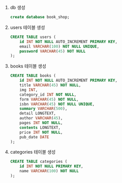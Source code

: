 1. db 생성
    ```sql
    create database book_shop;
    ```
2. users 테이블 생성
    ```sql
    CREATE TABLE users (
        id INT NOT NULL AUTO_INCREMENT PRIMARY KEY,
        email VARCHAR(100) NOT NULL UNIQUE,
        password VARCHAR(45) NOT NULL
    );
    ```
3. books 테이블 생성
    ```sql
    CREATE TABLE books (
        id INT NOT NULL AUTO_INCREMENT PRIMARY KEY,
        title VARCHAR(45) NOT NULL,
        img INT,
        category_id INT NOT NULL,
        form VARCHAR(45) NOT NULL,
        isbn VARCHAR(45) NOT NULL UNIQUE,
        summary VARCHAR(500),
        detail LONGTEXT,
        author VARCHAR(45),
        pages INT NOT NULL,
        contents LONGTEXT,
        price INT NOT NULL,
        pub_date DATE
    );
    ```

4. categories 테이블 생성
    ```sql
    CREATE TABLE categories (
        id INT NOT NULL PRIMARY KEY,
        name VARCHAR(100) NOT NULL
    );
    ```